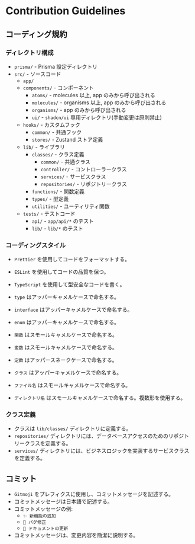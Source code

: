 # Contribution Guidelines

## コーディング規約

### ディレクトリ構成

- `prisma/` - Prisma 設定ディレクトリ
- `src/` - ソースコード
  - `app/`
  - `components/` - コンポーネント
    - `atoms/` - molecules 以上, app のみから呼び出される
    - `molecules/` - organisms 以上, app のみから呼び出される
    - `organisms/` - app のみから呼び出される
    - `ui/` - `shadcn/ui` 専用ディレクトリ(手動変更は原則禁止)
  - `hooks/` - カスタムフック
    - `common/` - 共通フック
    - `stores/` - Zustand ストア定義
  - `lib/` - ライブラリ
    - `classes/` - クラス定義
      - `common/` - 共通クラス
      - `controller/` - コントローラークラス
      - `services/` - サービスクラス
      - `repositories/` - リポジトリークラス
    - `functions/` - 関数定義
    - `types/` - 型定義
    - `utilities/` - ユーティリティ関数
  - `tests/` - テストコード
    - `api/` - `app/api/*` のテスト
    - `lib/` - `lib/*` のテスト

### コーディングスタイル

- `Prettier` を使用してコードをフォーマットする。
- `ESLint` を使用してコードの品質を保つ。
- `TypeScript` を使用して型安全なコードを書く。

- `type` はアッパーキャメルケースで命名する。
- `interface` はアッパーキャメルケースで命名する。
- `enum` はアッパーキャメルケースで命名する。
- `関数` はスモールキャメルケースで命名する。
- `変数` はスモールキャメルケースで命名する。
- `定数` はアッパースネークケースで命名する。
- `クラス` はアッパーキャメルケースで命名する。
- `ファイル名` はスモールキャメルケースで命名する。
- `ディレクトリ名` はスモールキャメルケースで命名する。複数形を使用する。

### クラス定義

- クラスは `lib/classes/` ディレクトリに定義する。
- `repositories/` ディレクトリには、データベースアクセスのためのリポジトリークラスを定義する。
- `services/` ディレクトリには、ビジネスロジックを実装するサービスクラスを定義する。

## コミット

- `Gitmoji` をプレフィクスに使用し、コミットメッセージを記述する。
- コミットメッセージは日本語で記述する。
- コミットメッセージの例:
  - `✨ 新機能の追加`
  - `🐛 バグ修正`
  - `📝 ドキュメントの更新`
- コミットメッセージは、変更内容を簡潔に説明する。

